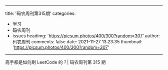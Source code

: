 
---
title: '码农周刊第315期'
categories: 
 - 学习
 - 码农周刊
 - issues
headimg: 'https://picsum.photos/400/300?random=307'
author: 码农周刊
comments: false
date: 2021-11-27 13:23:35
thumbnail: 'https://picsum.photos/400/300?random=307'
---

<div>   
高手都是如何刷 LeetCode 的？| 码农周刊第 315 期  
</div>
            